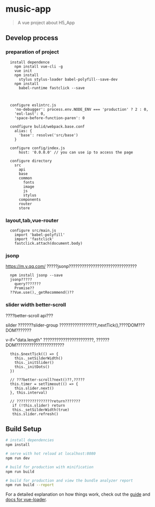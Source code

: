 # music-app

> A vue project about H5_App

## Develop process

###  preparation of project

```
  install dependence
    npm install vue-cli -g
    vue init
    npm install
      stylus stylus-loader babel-polyfill--save-dev
    npm install
      babel-runtime fastclick --save



  configure eslintrc.js
    'no-debugger': process.env.NODE_ENV === 'production' ? 2 : 0,
    'eol-last': 0,
    'space-before-function-paren': 0

  condfigure bulid/webpack.base.conf
    alias: {
      'base': resolve('src/base')
    }

  configure config/index.js
      host: '0.0.0.0' // you can use ip to access the page

  configure directory
    src
      api
      base
      common
        fonts
        image
        js
        stylus
      components
      router
      store
```

### layout,tab,vue-router

```
  configure src/main.js
    import 'babel-polyfill'
    import 'fastclick'
    fastclick.attach(document.body)

```

### jsonp

https://m.y.qq.com/
?????jsonp???????????????????????????????

```
  npm install jsonp --save
  jsonp?????
    query???????
    Promise??
  ??Vue.use(),_getRecommend()??

```

### slider width better-scroll

????better-scroll api???

silder ???????slider-group ?????????????????,nextTick(),????DOM???DOM???????

v-if="data.length" ???????????????????????, ??????DOM??????????????????????

```
  this.$nextTick(() => {
    this._setSilderWidth()
    this._initSlider()
    this._initDots()
  })

  // ???better-scroll?next()??,?????
  this.timer = setTimeout(() => {
    this.slider.next()
  }, this.interval)

  // ????????????????return???????
   if (!this.slider) return
   this._setSilderWidth(true)
   this.slider.refresh()

```





## Build Setup

``` bash
# install dependencies
npm install

# serve with hot reload at localhost:8080
npm run dev

# build for production with minification
npm run build

# build for production and view the bundle analyzer report
npm run build --report
```

For a detailed explanation on how things work, check out the [guide](http://vuejs-templates.github.io/webpack/) and [docs for vue-loader](http://vuejs.github.io/vue-loader).

